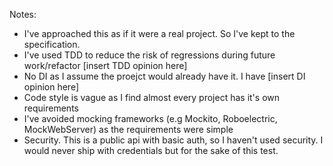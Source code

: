 Notes:
- I've approached this as if it were a real project. So I've kept to the specification.
- I've used TDD to reduce the risk of regressions during future work/refactor [insert TDD opinion here]
- No DI as I assume the proejct would already have it. I have [insert DI opinion here]
- Code style is vague as I find almost every project has it's own requirements
- I've avoided mocking frameworks (e.g Mockito, Roboelectric, MockWebServer) as the requirements were simple
- Security. This is a public api with basic auth, so I haven't used security. I would never ship with credentials but for the sake of this test.
